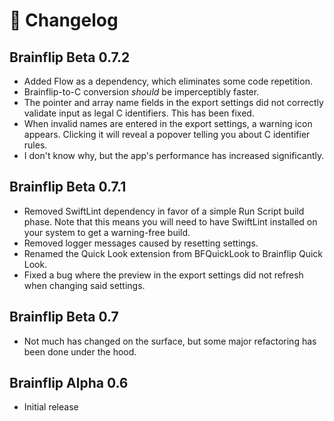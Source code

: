 # 📰 Changelog

## Brainflip Beta 0.7.2
 
 - Added Flow as a dependency, which eliminates some code repetition.
 - Brainflip-to-C conversion *should* be imperceptibly faster.
 - The pointer and array name fields in the export settings did not correctly validate input as legal C identifiers. This has been fixed.
 - When invalid names are entered in the export settings, a warning icon appears. Clicking it will reveal a popover telling you about C identifier rules.
 - I don't know why, but the app's performance has increased significantly.

## Brainflip Beta 0.7.1

 - Removed SwiftLint dependency in favor of a simple Run Script build phase. Note that this means you will need to have SwiftLint installed on your system to get a warning-free build.
 - Removed logger messages caused by resetting settings.
 - Renamed the Quick Look extension from BFQuickLook to Brainflip Quick Look.
 - Fixed a bug where the preview in the export settings did not refresh when changing said settings.

## Brainflip Beta 0.7

 - Not much has changed on the surface, but some major refactoring has been done under the hood.

## Brainflip Alpha 0.6

 - Initial release
